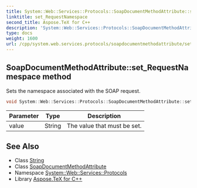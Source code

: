 ```yaml
---
title: System::Web::Services::Protocols::SoapDocumentMethodAttribute::set_RequestNamespace method
linktitle: set_RequestNamespace
second_title: Aspose.TeX for C++
description: 'System::Web::Services::Protocols::SoapDocumentMethodAttribute::set_RequestNamespace method. Sets the namespace associated with the SOAP request in C++.'
type: docs
weight: 1600
url: /cpp/system.web.services.protocols/soapdocumentmethodattribute/set_requestnamespace/
---
```

## SoapDocumentMethodAttribute::set_RequestNamespace method


Sets the namespace associated with the SOAP request.

```cpp
void System::Web::Services::Protocols::SoapDocumentMethodAttribute::set_RequestNamespace(String value)
```


| Parameter | Type | Description |
| --- | --- | --- |
| value | String | The value that must be set. |

## See Also

* Class [String](../../../system/string/)
* Class [SoapDocumentMethodAttribute](../)
* Namespace [System::Web::Services::Protocols](../../)
* Library [Aspose.TeX for C++](../../../)

